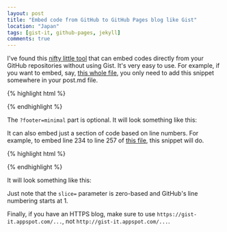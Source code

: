 ```yaml
---
layout: post
title: "Embed code from GitHub to GitHub Pages blog like Gist"
location: "Japan"
tags: [gist-it, github-pages, jekyll]
comments: true
---
```


I've found this [nifty little tool](https://gist-it.appspot.com/) that can embed codes directly from your GitHub repositories without using Gist. It's very easy to use. For example, if you want to embed, say, [this whole file](https://github.com/hawkhai/rusttrace/blob/master/src/main.rs), you only need to add this snippet somewhere in your post.md file.

{% highlight html %}
<script charset="UTF-8" src="https://gist-it.appspot.com/github.com/hawkhai/rusttrace/blob/master/src/main.rs?footer=minimal"></script>
{% endhighlight %}

The `?footer=minimal` part is optional. It will look something like this:

<script charset="UTF-8" src="https://gist-it.appspot.com/github.com/hawkhai/rusttrace/blob/master/src/main.rs?footer=minimal"></script>

It can also embed just a section of code based on line numbers. For example, to embed line 234 to line 257 of [this file](https://github.com/hawkhai/rmq/blob/master/rabbitmq.go), this snippet will do.

{% highlight html %}
<script charset="UTF-8" src="https://gist-it.appspot.com/github.com/hawkhai/rmq/blob/master/rabbitmq.go?slice=233:257&footer=minimal"></script>
{% endhighlight %}

It will look something like this:

<script charset="UTF-8" src="https://gist-it.appspot.com/github.com/hawkhai/rmq/blob/master/rabbitmq.go?slice=233:257&footer=minimal"></script>

Just note that the `slice=` parameter is zero-based and GitHub's line numbering starts at 1.

Finally, if you have an HTTPS blog, make sure to use `https://gist-it.appspot.com/...`, not `http://gist-it.appspot.com/...`.
